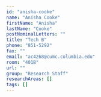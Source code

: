 ```yaml
---
id: "anisha-cooke"
name: "Anisha Cooke"
firstName: "Anisha"
lastName: "Cooke"
postNominalLetters: ""
title: "Tech B"
phone: "851-5292"
fax: ""
email: "ac4268@cumc.columbia.edu"
room: "401B"
url: ""
group: "Research Staff"
researchAreas: []
tags: []
---
```

